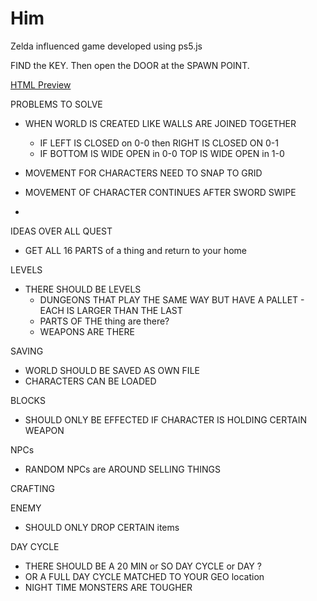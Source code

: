 # Him

Zelda influenced game developed using ps5.js

FIND the KEY.  Then open the DOOR at the SPAWN POINT.


[HTML Preview](http://htmlpreview.github.io/?https://github.com/davidjmerritt/Him/blob/master/index.html)


PROBLEMS TO SOLVE
* WHEN WORLD IS CREATED LIKE WALLS ARE JOINED TOGETHER
  - IF LEFT IS CLOSED on 0-0 then RIGHT IS CLOSED ON 0-1
  - IF BOTTOM IS WIDE OPEN in 0-0 TOP IS WIDE OPEN in 1-0

* MOVEMENT FOR CHARACTERS NEED TO SNAP TO GRID

* MOVEMENT OF CHARACTER CONTINUES AFTER SWORD SWIPE

*


IDEAS
OVER ALL QUEST
- GET ALL 16 PARTS of a thing and return to your home


LEVELS
- THERE SHOULD BE LEVELS
  - DUNGEONS THAT PLAY THE SAME WAY BUT HAVE A PALLET - EACH IS LARGER THAN THE LAST
  - PARTS OF THE thing are there?
  - WEAPONS ARE THERE


SAVING
- WORLD SHOULD BE SAVED AS OWN FILE
- CHARACTERS CAN BE LOADED


BLOCKS
- SHOULD ONLY BE EFFECTED IF CHARACTER IS HOLDING CERTAIN WEAPON


NPCs
- RANDOM NPCs are AROUND SELLING THINGS


CRAFTING


ENEMY
- SHOULD ONLY DROP CERTAIN items


DAY CYCLE
- THERE SHOULD BE A 20 MIN or SO DAY CYCLE or DAY ?
- OR A FULL DAY CYCLE MATCHED TO YOUR GEO location
- NIGHT TIME MONSTERS ARE TOUGHER

